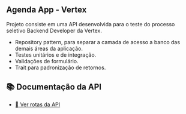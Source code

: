 ## Agenda App - Vertex

Projeto consiste em uma API desenvolvida para o teste do processo seletivo Backend Developer da Vertex.

- Repository pattern, para separar a camada de acesso a banco das demais áreas da aplicação.
- Testes unitários e de integração.
- Validações de formulário.
- Trait para padronização de retornos.


## 📚 Documentação da API

- [📖 Ver rotas da API](docs/routes.md)



